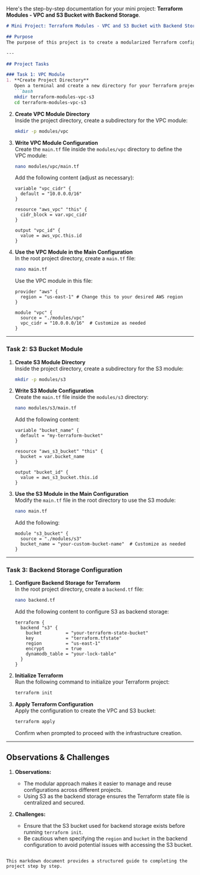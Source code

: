 Here's the step-by-step documentation for your mini project: **Terraform Modules - VPC and S3 Bucket with Backend Storage**.

```markdown
# Mini Project: Terraform Modules - VPC and S3 Bucket with Backend Storage

## Purpose
The purpose of this project is to create a modularized Terraform configuration that builds an Amazon Virtual Private Cloud (VPC) and an Amazon S3 bucket. Additionally, Terraform will be configured to use S3 as the backend storage for the Terraform state file.

---

## Project Tasks

### Task 1: VPC Module
1. **Create Project Directory**  
   Open a terminal and create a new directory for your Terraform project:
   ```bash
   mkdir terraform-modules-vpc-s3
   cd terraform-modules-vpc-s3
   ```

2. **Create VPC Module Directory**  
   Inside the project directory, create a subdirectory for the VPC module:
   ```bash
   mkdir -p modules/vpc
   ```

3. **Write VPC Module Configuration**  
   Create the `main.tf` file inside the `modules/vpc` directory to define the VPC module:
   ```bash
   nano modules/vpc/main.tf
   ```
   Add the following content (adjust as necessary):
   ```hcl
   variable "vpc_cidr" {
     default = "10.0.0.0/16"
   }

   resource "aws_vpc" "this" {
     cidr_block = var.vpc_cidr
   }

   output "vpc_id" {
     value = aws_vpc.this.id
   }
   ```

4. **Use the VPC Module in the Main Configuration**  
   In the root project directory, create a `main.tf` file:
   ```bash
   nano main.tf
   ```
   Use the VPC module in this file:
   ```hcl
   provider "aws" {
     region = "us-east-1" # Change this to your desired AWS region
   }

   module "vpc" {
     source = "./modules/vpc"
     vpc_cidr = "10.0.0.0/16"  # Customize as needed
   }
   ```

---

### Task 2: S3 Bucket Module
1. **Create S3 Module Directory**  
   Inside the project directory, create a subdirectory for the S3 module:
   ```bash
   mkdir -p modules/s3
   ```

2. **Write S3 Module Configuration**  
   Create the `main.tf` file inside the `modules/s3` directory:
   ```bash
   nano modules/s3/main.tf
   ```
   Add the following content:
   ```hcl
   variable "bucket_name" {
     default = "my-terraform-bucket"
   }

   resource "aws_s3_bucket" "this" {
     bucket = var.bucket_name
   }

   output "bucket_id" {
     value = aws_s3_bucket.this.id
   }
   ```

3. **Use the S3 Module in the Main Configuration**  
   Modify the `main.tf` file in the root directory to use the S3 module:
   ```bash
   nano main.tf
   ```
   Add the following:
   ```hcl
   module "s3_bucket" {
     source = "./modules/s3"
     bucket_name = "your-custom-bucket-name"  # Customize as needed
   }
   ```

---

### Task 3: Backend Storage Configuration
1. **Configure Backend Storage for Terraform**  
   In the root project directory, create a `backend.tf` file:
   ```bash
   nano backend.tf
   ```
   Add the following content to configure S3 as backend storage:
   ```hcl
   terraform {
     backend "s3" {
       bucket         = "your-terraform-state-bucket"
       key            = "terraform.tfstate"
       region         = "us-east-1"
       encrypt        = true
       dynamodb_table = "your-lock-table"
     }
   }
   ```

2. **Initialize Terraform**  
   Run the following command to initialize your Terraform project:
   ```bash
   terraform init
   ```

3. **Apply Terraform Configuration**  
   Apply the configuration to create the VPC and S3 bucket:
   ```bash
   terraform apply
   ```
   Confirm when prompted to proceed with the infrastructure creation.

---

## Observations & Challenges

1. **Observations:**
   - The modular approach makes it easier to manage and reuse configurations across different projects.
   - Using S3 as the backend storage ensures the Terraform state file is centralized and secured.

2. **Challenges:**
   - Ensure that the S3 bucket used for backend storage exists before running `terraform init`.
   - Be cautious when specifying the `region` and `bucket` in the backend configuration to avoid potential issues with accessing the S3 bucket.
```

This markdown document provides a structured guide to completing the project step by step.
